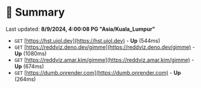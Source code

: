 # 📖 Summary
Last updated: **8/9/2024, 4:00:08 PG "Asia/Kuala_Lumpur"**

- `GET` [https://hst.ujol.dev](https://hst.ujol.dev) - **Up** (544ms)
- `GET` [https://reddviz.deno.dev/gimme](https://reddviz.deno.dev/gimme) - **Up** (1080ms)
- `GET` [https://reddviz.amar.kim/gimme](https://reddviz.amar.kim/gimme) - **Up** (674ms)
- `GET` [https://dumb.onrender.com](https://dumb.onrender.com) - **Up** (264ms)
